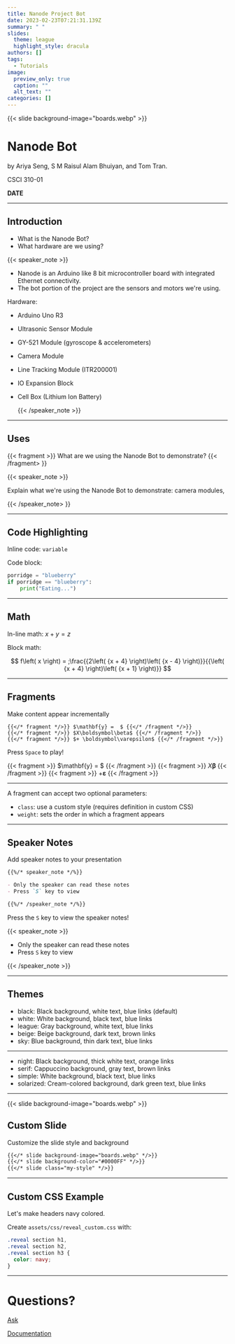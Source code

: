 ```yaml
---
title: Nanode Project Bot
date: 2023-02-23T07:21:31.139Z
summary: " "
slides:
  theme: league
  highlight_style: dracula
authors: []
tags:
  - Tutorials
image:
  preview_only: true
  caption: ""
  alt_text: ""
categories: []
---
```

{{< slide background-image="boards.webp" >}}

# Nanode Bot

by Ariya Seng, S M Raisul Alam Bhuiyan, and Tom Tran.

C﻿SCI 310-01

**D﻿ATE**

- - -

## Introduction

* W﻿hat is the Nanode Bot?
* W﻿hat hardware are we using?

{{< speaker_note >}}

* N﻿anode is an Arduino like 8 bit microcontroller board with integrated Ethernet connectivity.
* T﻿he bot portion of the project are the sensors and motors we're using.

H﻿ardware:

* Arduino Uno R3
* Ultrasonic Sensor Module
* GY-521 Module (gyroscope & accelerometers)
* Camera Module
* Line Tracking Module (ITR200001)
* IO Expansion Block
* Cell Box (Lithium Ion Battery)

  {{< /speaker_note >}}

- - -

## U﻿ses

{{< fragment >}} W﻿hat are we using the Nanode Bot to demonstrate? {{< /fragment> }}

{﻿{< speaker_note >}}

E﻿xplain what we're using the Nanode Bot to demonstrate: camera modules, 

{﻿{< /speaker_note> }}

- - -

## Code Highlighting

Inline code: `variable`

Code block:

```python
porridge = "blueberry"
if porridge == "blueberry":
    print("Eating...")
```

- - -

## Math

In-line math: $x + y = z$

Block math:

$$
f\left( x \right) = ;\frac{{2\left( {x + 4} \right)\left( {x - 4} \right)}}{{\left( {x + 4} \right)\left( {x + 1} \right)}}
$$

- - -

## Fragments

Make content appear incrementally

```
{{</* fragment */>}} $\mathbf{y} =  $ {{</* /fragment */>}}
{{</* fragment */>}} $X\boldsymbol\beta$ {{</* /fragment */>}}
{{</* fragment */>}} $+ \boldsymbol\varepsilon$ {{</* /fragment */>}}
```

Press `Space` to play!

{{< fragment >}} $\mathbf{y} =  $ {{< /fragment >}}
{{< fragment >}} $X\boldsymbol\beta$ {{< /fragment >}}
{{< fragment >}} $+ \boldsymbol\varepsilon$ {{< /fragment >}}

- - -

A fragment can accept two optional parameters:

* `class`: use a custom style (requires definition in custom CSS)
* `weight`: sets the order in which a fragment appears

- - -

## Speaker Notes

Add speaker notes to your presentation

```markdown
{{%/* speaker_note */%}}

- Only the speaker can read these notes
- Press `S` key to view

{{%/* /speaker_note */%}}
```

Press the `S` key to view the speaker notes!

{{< speaker_note >}}

* Only the speaker can read these notes
* Press `S` key to view

{{< /speaker_note >}}

- - -

## Themes

* black: Black background, white text, blue links (default)
* white: White background, black text, blue links
* league: Gray background, white text, blue links
* beige: Beige background, dark text, brown links
* sky: Blue background, thin dark text, blue links

- - -

* night: Black background, thick white text, orange links
* serif: Cappuccino background, gray text, brown links
* simple: White background, black text, blue links
* solarized: Cream-colored background, dark green text, blue links

- - -

{{< slide background-image="boards.webp" >}}

## Custom Slide

Customize the slide style and background

```markdown
{{</* slide background-image="boards.webp" */>}}
{{</* slide background-color="#0000FF" */>}}
{{</* slide class="my-style" */>}}
```

- - -

## Custom CSS Example

Let's make headers navy colored.

Create `assets/css/reveal_custom.css` with:

```css
.reveal section h1,
.reveal section h2,
.reveal section h3 {
  color: navy;
}
```

- - -

# Questions?

[Ask](https://discord.gg/z8wNYzb)

[Documentation](https://wowchemy.com/docs/content/slides/)